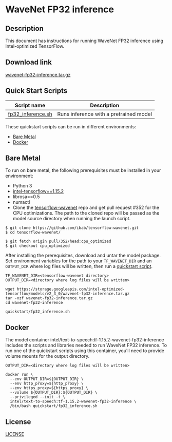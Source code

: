 <!--- 0. Title -->
# WaveNet FP32 inference

<!-- 10. Description -->
## Description

This document has instructions for running WaveNet FP32 inference using
Intel-optimized TensorFlow.

<!--- 20. Download link -->
## Download link

[wavenet-fp32-inference.tar.gz](https://storage.googleapis.com/intel-optimized-tensorflow/models/v2_3_0/wavenet-fp32-inference.tar.gz)

<!--- 40. Quick Start Scripts -->
## Quick Start Scripts

| Script name | Description |
|-------------|-------------|
| [fp32_inference.sh](fp32_inference.sh) | Runs inference with a pretrained model |

These quickstart scripts can be run in different environments:
* [Bare Metal](#bare-metal)
* [Docker](#docker)

<!--- 50. Bare Metal -->
## Bare Metal

To run on bare metal, the following prerequisites must be installed in your environment:
* Python 3
* [intel-tensorflow==1.15.2](https://pypi.org/project/intel-tensorflow/)
* librosa==0.5
* numactl
* Clone the [tensorflow-wavenet](https://github.com/ibab/tensorflow-wavenet)
repo and get pull request #352 for the CPU optimizations.  The path to
the cloned repo will be passed as the model source directory when
running the launch script.

```
$ git clone https://github.com/ibab/tensorflow-wavenet.git
$ cd tensorflow-wavenet/

$ git fetch origin pull/352/head:cpu_optimized
$ git checkout cpu_optimized
```

After installing the prerequisites, download and untar the model package.
Set environment variables for the path to your `TF_WAVENET_DIR` and an
`OUTPUT_DIR` where log files will be written, then run a 
[quickstart script](#quick-start-scripts).

```
TF_WAVENET_DIR=<tensorflow-wavenet directory>
OUTPUT_DIR=<directory where log files will be written>

wget https://storage.googleapis.com/intel-optimized-tensorflow/models/v2_3_0/wavenet-fp32-inference.tar.gz
tar -xzf wavenet-fp32-inference.tar.gz
cd wavenet-fp32-inference

quickstart/fp32_inference.sh
```

<!--- 60. Docker -->
## Docker

The model container intel/text-to-speech:tf-1.15.2-wavenet-fp32-inference includes the scripts and libraries needed to run 
WaveNet FP32 inference. To run one of the quickstart scripts 
using this container, you'll need to provide volume mounts for the output directory.

```
OUTPUT_DIR=<directory where log files will be written>

docker run \
  --env OUTPUT_DIR=${OUTPUT_DIR} \
  --env http_proxy=${http_proxy} \
  --env https_proxy=${https_proxy} \
  --volume ${OUTPUT_DIR}:${OUTPUT_DIR} \
  --privileged --init -t \
  intel/text-to-speech:tf-1.15.2-wavenet-fp32-inference \
  /bin/bash quickstart/fp32_inference.sh
```

<!--- 80. License -->
## License

[LICENSE](/LICENSE)

